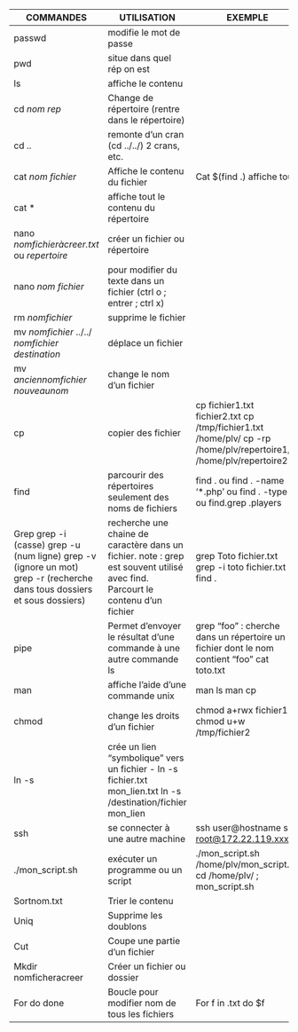 ﻿

|COMMANDES  |UTILISATION  |EXEMPLE     |
|-----------|-------------|------------|
|passwd     |modifie le mot de passe|   |
|pwd|situe dans quel rép on est|	
|ls	|affiche le contenu |
|cd *nom rep*|Change de répertoire (rentre dans le répertoire)	|
|cd ..|remonte d’un cran (cd ../../) 2 crans, etc.|
|cat *nom fichier*|Affiche le contenu du fichier|Cat    $(find .) affiche tout|
|cat *	|affiche tout le contenu du répertoire|
|nano *nomfichieràcreer.txt* ou *repertoire*|créer un fichier ou répertoire|
|nano *nom fichier*|pour modifier du texte dans un fichier (ctrl o ; entrer ; ctrl x)|
|rm *nomfichier*|supprime le fichier|	
|mv *nomfichier* ../../ *nomfichier destination*|déplace un fichier|
|mv *anciennomfichier nouveaunom*|change le nom d’un fichier|
|cp	|copier des fichier|cp fichier1.txt fichier2.txt cp /tmp/fichier1.txt /home/plv/ cp -rp /home/plv/repertoire1/ /home/plv/repertoire2|
|find	|parcourir des répertoires seulement des noms de fichiers	|find . ou find . -name ‘*.php’ ou find . -type d ou find.grep .players|
|Grep  grep -i (casse) grep -u (num ligne) grep -v (ignore un mot) grep -r (recherche dans tous dossiers et sous dossiers) |recherche une chaine de caractère dans un fichier. note : grep est souvent utilisé avec find. Parcourt le contenu d’un fichier |	grep Toto fichier.txt grep -i toto fichier.txt find . | grep foo find . -type f -exec grep -iH foo {} \; |
|pipe	|Permet d’envoyer le résultat d’une commande à une autre commande	ls | grep “foo” : cherche dans un répertoire un fichier dont le nom contient “foo” cat toto.txt | grep “bar” : renvoie les lignes du fichier toto.txt qui contiennent “bar”|
|man	|affiche l’aide d’une commande unix |	man ls  man cp |
|chmod	|change les droits d’un fichier |	chmod a+rwx fichier1 chmod u+w /tmp/fichier2|
|ln -s|crée un lien “symbolique” vers un fichier	- ln -s fichier.txt mon_lien.txt ln -s /destination/fichier mon_lien |
|ssh	|se connecter à une autre machine |	ssh user@hostname ssh root@172.22.119.xxx |
|./mon_script.sh |	exécuter un programme ou un script|	./mon_script.sh /home/plv/mon_script.sh cd /home/plv/ ; mon_script.sh |
| Sortnom.txt |	 Trier le contenu	|
|Uniq	|Supprime les doublons|	
|Cut	|Coupe une partie d’un fichier	|
|Mkdir nomficheracreer	|Créer un fichier ou dossier	
|For do done	|Boucle pour modifier nom de tous les fichiers	|For f in .txt do $f |
		
		
		


